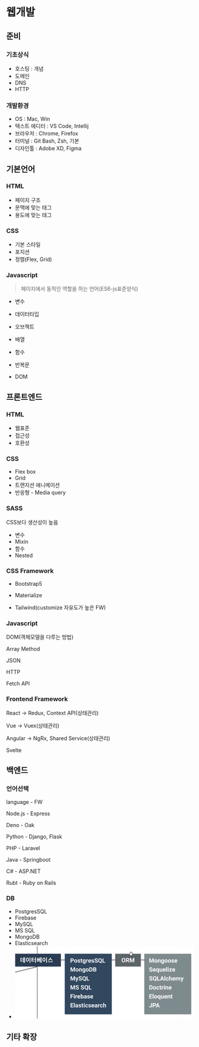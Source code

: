 # 웹개발

## 준비

### 기초상식

- 호스팅 : 개념
- 도메인
- DNS
- HTTP

### 개발환경

- OS : Mac, Win
- 텍스트 에디터 : VS Code, Intellij
- 브라우저 : Chrome, Firefox
- 터미널 : Git Bash, Zsh, 기본
- 디자인툴 : Adobe XD, Figma

## 기본언어

### HTML

- 페이지 구조
- 문맥에 맞는 태그
- 용도에 맞는 태그

### CSS

- 기본 스타일
- 포지션
- 정렬(Flex, Grid)

### Javascript

> 페이지에서 동적인 역할을 하는 언어(ES6-js표준양식)

- 변수
- 데이터타입
- 오브젝트
- 배열
- 함수
- 반복문

- DOM

## 프론트엔드

### HTML

- 웹표준
- 접근성
- 호환성

### CSS

- Flex box
- Grid
- 트랜지션 애니메이션
- 반응형 - Media query

### SASS

CSS보다 생산성이 높음

- 변수
- Mixin
- 함수
- Nested

### CSS Framework

- Bootstrap5

- Materialize

- Tailwind(customize 자유도가 높은 FW)

### Javascript

DOM(객체모델을 다루는 방법)

Array Method

JSON

HTTP

Fetch API

### Frontend Framework

React -> Redux, Context API(상태관리)

Vue -> Vuex(상태관리)

Angular -> NgRx, Shared Service(상태관리)

Svelte

## 백엔드

### 언어선택

language - FW

Node.js - Express

Deno - Oak

Python - Django, Flask

PHP - Laravel

Java - Springboot

C# - ASP.NET

Rubt - Ruby on Rails

### DB

- PostgresSQL
- Firebase
- MySQL
- MS SQL
- MongoDB
- Elasticsearch
- ![image-20210322121959451](웹개발테크트리.assets/image-20210322121959451.png)

## 기타 확장